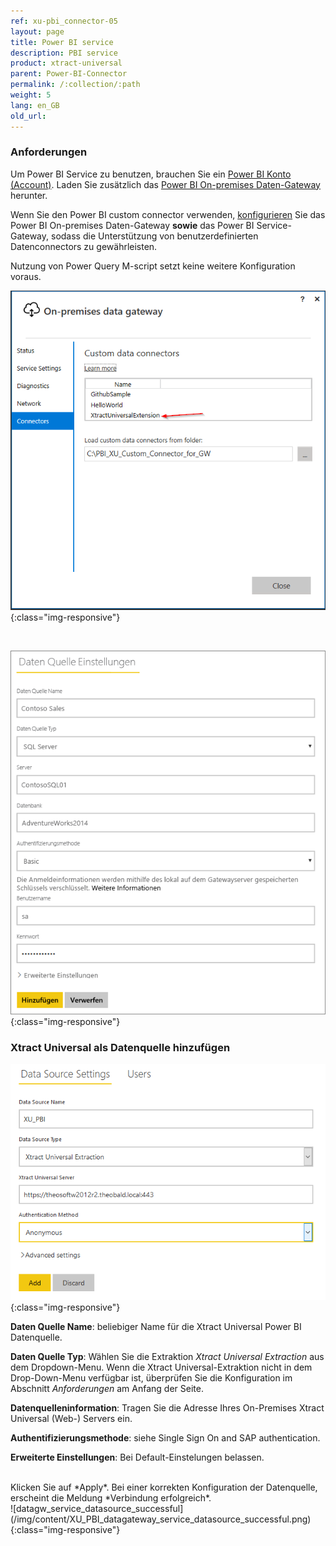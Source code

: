 ```yaml
---
ref: xu-pbi_connector-05
layout: page
title: Power BI service
description: PBI service
product: xtract-universal
parent: Power-BI-Connector
permalink: /:collection/:path
weight: 5
lang: en_GB
old_url:
---
```



### Anforderungen

Um Power BI Service zu benutzen, brauchen Sie ein [Power BI Konto (Account)](https://powerbi.microsoft.com/de-de/landing/signin/). Laden Sie zusätzlich das [Power BI On-premises Daten-Gateway](https://powerbi.microsoft.com/de-de/gateway/) herunter.

Wenn Sie den Power BI custom connector verwenden, [konfigurieren](https://docs.microsoft.com/en-us/power-bi/service-gateway-custom-connectors) Sie das Power BI On-premises Daten-Gateway **sowie** das Power BI Service-Gateway, sodass die Unterstützung von benutzerdefinierten Datenconnectors zu gewährleisten.

Nutzung von Power Query M-script setzt keine weitere Konfiguration voraus.
<br>


![datagw_custom_conn](/img/content/XU_PBI_datagateway_config.png){:class="img-responsive"}

<br>

![datagw_service_custom_conn](/img/content/XU_PBI_datagateway_service_config_de.png){:class="img-responsive"}

### Xtract Universal als Datenquelle hinzufügen

![datagw_service_datasource](/img/content/XU_PBI_datagateway_service_datasource.png){:class="img-responsive"}

**Daten Quelle Name**: beliebiger Name für die Xtract Universal Power BI Datenquelle.

**Daten Quelle Typ**: Wählen Sie die Extraktion *Xtract Universal Extraction* aus dem Dropdown-Menu. Wenn die Xtract Universal-Extraktion nicht in dem Drop-Down-Menu verfügbar ist, überprüfen Sie die Konfiguration im Abschnitt *Anforderungen* am Anfang der Seite.

**Datenquelleninformation**: Tragen Sie die Adresse Ihres On-Premises Xtract Universal (Web-) Servers ein.

**Authentifizierungsmethode**: siehe Single Sign On and SAP authentication.

**Erweiterte Einstellungen**: Bei Default-Einstelungen belassen.

<br>
Klicken Sie auf *Apply*. Bei einer korrekten Konfiguration der Datenquelle, erscheint die Meldung *Verbindung erfolgreich*.
<br>
![datagw_service_datasource_successful](/img/content/XU_PBI_datagateway_service_datasource_successful.png){:class="img-responsive"}
